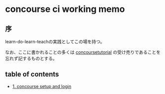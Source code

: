 # concourse ci working memo

## 序

learn-do-learn-teachの実践としてこの場を持つ。

なお、ここに書かれることの多くは [concoursetutorial](https://concoursetutorial.com) の受け売りであることを忘れず記するものとする。

## table of contents

- [1. concourse setup and login](./01-setup-and-login.md)